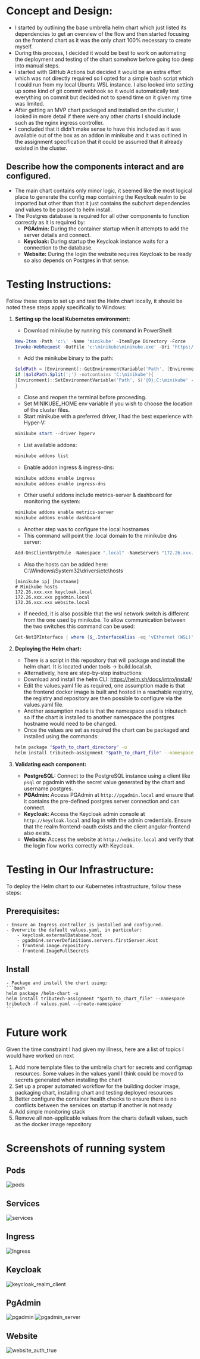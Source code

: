 # Concept and Design:
- I started by outlining the base umbrella helm chart which just listed its dependencies to get an overview of the flow and then started focusing on the frontend chart as it was the only chart 100% necessary to create myself.
- During this process, I decided it would be best to work on automating the deployment and testing of the chart somehow before going too deep into manual steps.
- I started with GitHub Actions but decided it would be an extra effort which was not directly required so I opted for a simple bash script which I could run from my local Ubuntu WSL instance. I also looked into setting up some kind of git commit webhook so it would automatically test everything on commit but decided not to spend time on it given my time was limited.
- After getting an MVP chart packaged and installed on the cluster, I looked in more detail if there were any other charts I should include such as the nginx ingress controller.
- I concluded that it didn't make sense to have this included as it was available out of the box as an addon in minikube and it was outlined in the assignment specification that it could be assumed that it already existed in the cluster.

## Describe how the components interact and are configured.
- The main chart contains only minor logic, it seemed like the most logical place to generate the config map containing the Keycloak realm to be imported but other than that it just contains the subchart dependencies and values to be passed to helm install.
- The Postgres database is required for all other components to function correctly as it is required by:
    - **PGAdmin:** During the container startup when it attempts to add the server details and connect.
    - **Keycloak:** During startup the Keycloak instance waits for a connection to the database.
    - **Website:** During the login the website requires Keycloak to be ready so also depends on Postgres in that sense.

# Testing Instructions:

Follow these steps to set up and test the Helm chart locally, it should be noted these steps apply specifically to Windows:

1. **Setting up the local Kubernetes environment:**
    - Download minikube by running this command in PowerShell:
    ```powershell
    New-Item -Path 'c:\' -Name 'minikube' -ItemType Directory -Force
    Invoke-WebRequest -OutFile 'c:\minikube\minikube.exe' -Uri 'https://github.com/kubernetes/minikube/releases/latest/download/minikube-windows-amd64.exe' -UseBasicParsing
    ```
    - Add the minikube binary to the path:
    ```powershell
    $oldPath = [Environment]::GetEnvironmentVariable('Path', [EnvironmentVariableTarget]::Machine)
    if ($oldPath.Split(';') -notcontains 'C:\minikube'){
    [Environment]::SetEnvironmentVariable('Path', $('{0};C:\minikube' -f $oldPath), [EnvironmentVariableTarget]::Machine)
    }
    ```
    - Close and reopen the terminal before proceeding.
    - Set MINIKUBE_HOME env variable if you wish to choose the location of the cluster files.
    - Start minikube with a preferred driver, I had the best experience with Hyper-V:
    ```powershell
    minikube start --driver hyperv
    ```
    - List available addons:
    ```powershell
    minikube addons list
    ```
    - Enable addon ingress & ingress-dns:
    ```powershell
    minikube addons enable ingress
    minikube addons enable ingress-dns
    ```
    - Other useful addons include metrics-server & dashboard for monitoring the system:
    ```powershell
    minikube addons enable metrics-server
    minikube addons enable dashboard
    ```
    - Another step was to configure the local hostnames
    - This command will point the .local domain to the minikube dns server:
    ```powershell
    Add-DnsClientNrptRule -Namespace ".local" -NameServers "172.26.xxx.xxx"
    ```
    - Also the hosts can be added here: C:\Windows\System32\drivers\etc\hosts
    ```text
    [minikube ip] [hostname]
    # Minikube hosts
    172.26.xxx.xxx keycloak.local
    172.26.xxx.xxx pgadmin.local
    172.26.xxx.xxx website.local
    ```
    - If needed, it is also possible that the wsl network switch is different from the one used by minikube. To allow communication between the two switches this command can be used:
    ```powershell
    Get-NetIPInterface | where {$_.InterfaceAlias -eq 'vEthernet (WSL)' -or $_.InterfaceAlias -eq 'vEthernet (Default Switch)'} | Set-NetIPInterface -Forwarding Enabled -Verbose 
    ```

2. **Deploying the Helm chart:**
    - There is a script in this repository that will package and install the helm chart. It is located under tools -> build.local.sh.
    - Alternatively, here are step-by-step instructions:
    - Download and install the helm CLI: https://helm.sh/docs/intro/install/
    - Edit the values.yaml file as required, one assumption made is that the frontend docker image is built and hosted in a reachable registry, the registry and repository are then possible to configure via the values.yaml file.
    - Another assumption made is that the namespace used is tributech so if the chart is installed to another namespace the postgres hostname would need to be changed.
    - Once the values are set as required the chart can be packaged and installed using the commands:
    ```bash
    helm package "$path_to_chart_directory" -u
    helm install tributech-assignment "$path_to_chart_file" --namespace tributech -f values.yaml --create-namespace
    ```

3. **Validating each component:**
    - **PostgreSQL:** Connect to the PostgreSQL instance using a client like `psql` or pgadmin with the secret value generated by the chart and username postgres.
    - **PGAdmin:** Access PGAdmin at `http://pgadmin.local` and ensure that it contains the pre-defined postgres server connection and can connect.
    - **Keycloak:** Access the Keycloak admin console at `http://keycloak.local` and log in with the admin credentials. Ensure that the realm frontend-oauth exists and the client angular-frontend also exists.
    - **Website:** Access the website at `http://website.local` and verify that the login flow works correctly with Keycloak.

# Testing in Our Infrastructure:

To deploy the Helm chart to our Kubernetes infrastructure, follow these steps:

## **Prerequisites:**
    - Ensure an Ingress controller is installed and configured.
    - Overwrite the default values.yaml, in particular:
        - keycloak.externalDatabase.host
        - pgadmin4.serverDefinitions.servers.firstServer.Host
        - frontend.image.repository
        - frontend.ImagePullSecrets

## **Install**
    - Package and install the chart using: 
    ```bash
    helm package /helm-chart -u
    helm install tributech-assignment "$path_to_chart_file" --namespace tributech -f values.yaml --create-namespace
    ```

# Future work
Given the time constraint I had given my illness, here are a list of topics I would have worked on next
1. Add more template files to the umbrella chart for secrets and configmap resources. Some values in the values yaml I think could be moved to secrets generated when installing the chart
2. Set up a proper automated workflow for the building docker image, packaging chart, installing chart and testing deployed resources
3. Better configure the container health checks to ensure there is no conflicts between the services on startup if another is not ready
4. Add simple monitoring stack
5. Remove all non-applicable values from the charts default values, such as the docker image repository

# Screenshots of running system
## Pods
![pods](images/pods.png)

## Services
![services](images/services.png)

## Ingress
![Ingress](images/Ingress.png)

## Keycloak
![keycloak_realm_client](images/keycloak_realm_client.png)

## PgAdmin
![pgadmin](images/pgadmin.png)
![pgadmin_server](images/pgadmin_server.png)

## Website
![website_auth_true](images/website_auth_true.png)